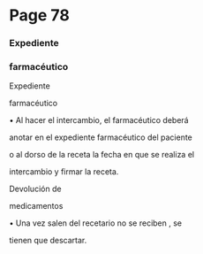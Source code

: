 # Page 78

### Expediente

### farmacéutico

Expediente

farmacéutico

• Al hacer el intercambio, el farmacéutico deberá

anotar en el expediente farmacéutico del paciente

o al dorso de la receta la fecha en que se realiza el

intercambio y firmar la receta.

Devolución de

medicamentos

• Una vez salen del recetario no se reciben , se

tienen que descartar.

